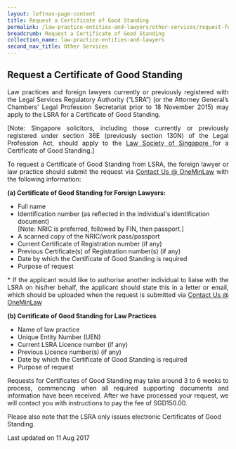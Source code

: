```yaml
---
layout: leftnav-page-content
title: Request a Certificate of Good Standing
permalink: /law-practice-entities-and-lawyers/other-services/request-for-a-certificate-of-good-standing/
breadcrumb: Request a Certificate of Good Standing
collection_name: law-practice-entities-and-lawyers
second_nav_title: Other Services
---
```


Request a Certificate of Good Standing
---

<p style="text-align: justify">Law practices and foreign lawyers currently or previously registered with the Legal Services Regulatory Authority (“LSRA”) (or the Attorney General’s Chambers’ Legal Profession Secretariat prior to 18 November 2015) may apply to the LSRA for a Certificate of Good Standing.</p> 

<p style="text-align: justify">[Note: Singapore solicitors, including those currently or previously registered under section 36E (previously section 130N) of the Legal Profession Act, should apply to the <a href="https://www.lawsociety.org.sg/for-lawyers/certificate-of-standing/" target="_blank">Law Society of Singapore </a>for a Certificate of Good Standing.]</p> 
  
<p style="text-align: justify">To request a Certificate of Good Standing from LSRA, the foreign lawyer or law practice should submit the request via <a href="https://www.mlaw.gov.sg/eservices/enquiry/" target="_blank">Contact Us @ OneMinLaw</a> with the following information:</p> 

**(a) Certificate of Good Standing for Foreign Lawyers:**
* Full name
* Identification number (as reflected in the individual's identification document)<br>[Note: NRIC is preferred, followed by FIN, then passport.] 
* A scanned copy of the NRIC/work pass/passport
* Current Certificate of Registration number (if any)
* Previous Certificate(s) of Registration number(s) (if any)
* Date by which the Certificate of Good Standing is required
* Purpose of request
<p style="text-align: justify">* If the applicant would like to authorise another individual to liaise with the LSRA on his/her behalf, the applicant should state this in a letter or email, which should be uploaded when the request is submitted via <a href="https://www.mlaw.gov.sg/eservices/enquiry/" target="_blank">Contact Us @ OneMinLaw</a></p>

**(b) Certificate of Good Standing for Law Practices**
* Name of law practice
* Unique Entity Number (UEN)
* Current LSRA Licence number (if any)
* Previous Licence number(s) (if any)
* Date by which the Certificate of Good Standing is required
* Purpose of request

<p style="text-align: justify">Requests for Certificates of Good Standing may take around 3 to 6 weeks to process, commencing when all required supporting documents and information have been received. After we have processed your request, we will contact you with instructions to pay the fee of SGD150.00.</p> 

Please also note that the LSRA only issues electronic Certificates of Good Standing. 


<p class="right-side-updated">Last updated on 11 Aug 2017</p> 
